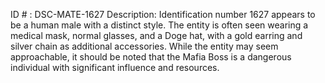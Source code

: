 ID # : DSC-MATE-1627
Description: Identification number 1627 appears to be a human male with a distinct style. The entity is often seen wearing a medical mask, normal glasses, and a Doge hat, with a gold earring and silver chain as additional accessories. While the entity may seem approachable, it should be noted that the Mafia Boss is a dangerous individual with significant influence and resources.